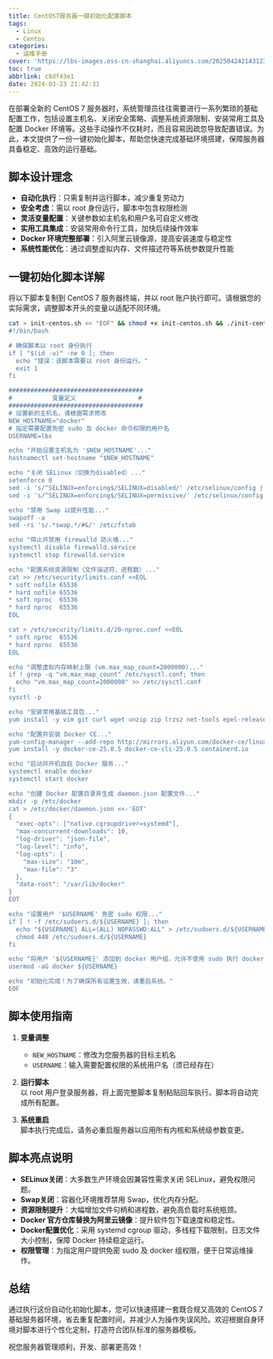 ```yaml
---
title: CentOS7服务器一键初始化配置脚本
tags:
  - Linux
  - Centos
categories:
  - 运维手册
cover: 'https://lbs-images.oss-cn-shanghai.aliyuncs.com/202504242143123.png'
toc: true
abbrlink: c8df43e1
date: 2024-03-23 21:42:31
---
```


在部署全新的 CentOS 7 服务器时，系统管理员往往需要进行一系列繁琐的基础配置工作，包括设置主机名、关闭安全策略、调整系统资源限制、安装常用工具及配置 Docker 环境等。这些手动操作不仅耗时，而且容易因疏忽导致配置错误。为此，本文提供了一份一键初始化脚本，帮助您快速完成基础环境搭建，保障服务器具备稳定、高效的运行基础。

<!-- more -->

## 脚本设计理念

- **自动化执行**：只需复制并运行脚本，减少重复劳动力
- **安全考虑**：需以 root 身份运行，脚本中包含权限检测
- **灵活变量配置**：关键参数如主机名和用户名可自定义修改
- **实用工具集成**：安装常用命令行工具，加快后续操作效率
- **Docker 环境完整部署**：引入阿里云镜像源，提高安装速度与稳定性
- **系统性能优化**：通过调整虚拟内存、文件描述符等系统参数提升性能

## 一键初始化脚本详解

将以下脚本复制到 CentOS 7 服务器终端，并以 root 账户执行即可。请根据您的实际需求，调整脚本开头的变量以适配不同环境。

```bash
cat > init-centos.sh << "EOF" && chmod +x init-centos.sh && ./init-centos.sh
#!/bin/bash

# 确保脚本以 root 身份执行
if [ "$(id -u)" -ne 0 ]; then
  echo "错误：该脚本需要以 root 身份运行。"
  exit 1
fi

#####################################
#           变量定义                 #
#####################################
# 设置新的主机名，请根据需求修改
NEW_HOSTNAME="docker"
# 指定需要配置免密 sudo 及 docker 命令权限的用户名
USERNAME=lbs

echo "开始设置主机名为 '$NEW_HOSTNAME'..."
hostnamectl set-hostname "$NEW_HOSTNAME"

echo "关闭 SELinux（切换为disabled）..."
setenforce 0
sed -i 's/^SELINUX=enforcing$/SELINUX=disabled/' /etc/selinux/config || \
sed -i 's/^SELINUX=enforcing$/SELINUX=permissive/' /etc/selinux/config

echo "禁用 Swap 以提升性能..."
swapoff -a
sed -ri 's/.*swap.*/#&/' /etc/fstab

echo "停止并禁用 firewalld 防火墙..."
systemctl disable firewalld.service
systemctl stop firewalld.service

echo "配置系统资源限制（文件描述符、进程数）..."
cat >> /etc/security/limits.conf <<EOL
* soft nofile 65536
* hard nofile 65536
* soft nproc  65536
* hard nproc  65536
EOL

cat > /etc/security/limits.d/20-nproc.conf <<EOL
* soft nproc  65536
* hard nproc  65536
EOL

echo "调整虚拟内存映射上限 (vm.max_map_count=2000000)..."
if ! grep -q "vm.max_map_count" /etc/sysctl.conf; then
  echo "vm.max_map_count=2000000" >> /etc/sysctl.conf
fi
sysctl -p

echo "安装常用基础工具包..."
yum install -y vim git curl wget unzip zip lrzsz net-tools epel-release tree gcc automake autoconf libtool make openssl yum-utils device-mapper-persistent-data lvm2

echo "配置并安装 Docker CE..."
yum-config-manager --add-repo http://mirrors.aliyun.com/docker-ce/linux/centos/docker-ce.repo
yum install -y docker-ce-25.0.5 docker-ce-cli-25.0.5 containerd.io

echo "启动并开机自启 Docker 服务..."
systemctl enable docker
systemctl start docker

echo "创建 Docker 配置目录并生成 daemon.json 配置文件..."
mkdir -p /etc/docker
cat > /etc/docker/daemon.json <<-'EOT'
{
  "exec-opts": ["native.cgroupdriver=systemd"],
  "max-concurrent-downloads": 10,
  "log-driver": "json-file",
  "log-level": "info",
  "log-opts": {
    "max-size": "10m",
    "max-file": "3"
  },
  "data-root": "/var/lib/docker"
}
EOT

echo "设置用户 '$USERNAME' 免密 sudo 权限..."
if [ ! -f /etc/sudoers.d/${USERNAME} ]; then
  echo "${USERNAME} ALL=(ALL) NOPASSWD:ALL" > /etc/sudoers.d/${USERNAME}
  chmod 440 /etc/sudoers.d/${USERNAME}
fi

echo "将用户 '${USERNAME}' 添加到 docker 用户组，允许不使用 sudo 执行 docker 命令..."
usermod -aG docker ${USERNAME}

echo "初始化完成！为了确保所有设置生效，请重启系统。"
EOF
```

## 脚本使用指南

1. **变量调整**
    * `NEW_HOSTNAME`：修改为您服务器的目标主机名
    * `USERNAME`：输入需要配置权限的系统用户名（须已经存在）

2. **运行脚本**  
   以 root 用户登录服务器，将上面完整脚本复制粘贴回车执行。脚本将自动完成所有配置。

3. **系统重启**  
   脚本执行完成后，请务必重启服务器以应用所有内核和系统级参数变更。

## 脚本亮点说明

- **SELinux关闭**：大多数生产环境会因兼容性需求关闭 SELinux，避免权限问题。
- **Swap关闭**：容器化环境推荐禁用 Swap，优化内存分配。
- **资源限制提升**：大幅增加文件句柄和进程数，避免高负载时系统瓶颈。
- **Docker 官方仓库替换为阿里云镜像**：提升软件包下载速度和稳定性。
- **Docker配置优化**：采用 systemd cgroup 驱动，多线程下载限制，日志文件大小控制，保障 Docker 持续稳定运行。
- **权限管理**：为指定用户提供免密 sudo 及 docker 组权限，便于日常运维操作。

## 总结

通过执行这份自动化初始化脚本，您可以快速搭建一套既合规又高效的 CentOS 7 基础服务器环境，省去重复配置时间，并减少人为操作失误风险。欢迎根据自身环境对脚本进行个性化定制，打造符合团队标准的服务器模板。

祝您服务器管理顺利，开发、部署更高效！
